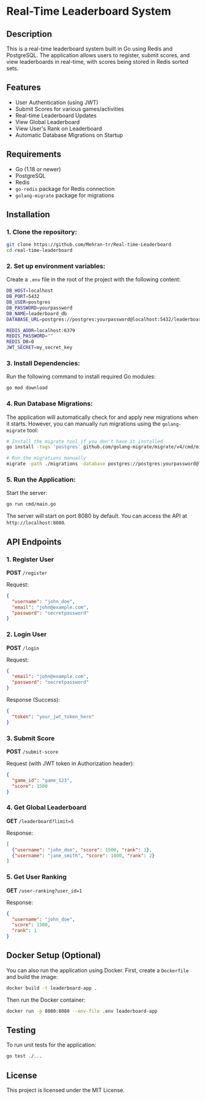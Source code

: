 
# Real-Time Leaderboard System

## Description

This is a real-time leaderboard system built in Go using Redis and PostgreSQL. The application allows users to register, submit scores, and view leaderboards in real-time, with scores being stored in Redis sorted sets.

## Features

- User Authentication (using JWT)
- Submit Scores for various games/activities
- Real-time Leaderboard Updates
- View Global Leaderboard
- View User's Rank on Leaderboard
- Automatic Database Migrations on Startup

## Requirements

- Go (1.18 or newer)
- PostgreSQL
- Redis
- `go-redis` package for Redis connection
- `golang-migrate` package for migrations

## Installation

### 1. Clone the repository:

```bash
git clone https://github.com/Mehran-tr/Real-time-Leaderboard
cd real-time-leaderboard
```

### 2. Set up environment variables:

Create a `.env` file in the root of the project with the following content:

```bash
DB_HOST=localhost
DB_PORT=5432
DB_USER=postgres
DB_PASSWORD=yourpassword
DB_NAME=leaderboard_db
DATABASE_URL=postgres://postgres:yourpassword@localhost:5432/leaderboard_db?sslmode=disable

REDIS_ADDR=localhost:6379
REDIS_PASSWORD=""
REDIS_DB=0
JWT_SECRET=my_secret_key
```

### 3. Install Dependencies:

Run the following command to install required Go modules:

```bash
go mod download
```

### 4. Run Database Migrations:

The application will automatically check for and apply new migrations when it starts. However, you can manually run migrations using the `golang-migrate` tool:

```bash
# Install the migrate tool if you don't have it installed
go install -tags 'postgres' github.com/golang-migrate/migrate/v4/cmd/migrate@latest

# Run the migrations manually
migrate -path ./migrations -database postgres://postgres:yourpassword@localhost:5432/leaderboard_db?sslmode=disable up
```

### 5. Run the Application:

Start the server:

```bash
go run cmd/main.go
```

The server will start on port 8080 by default. You can access the API at `http://localhost:8080`.

## API Endpoints

### 1. Register User

**POST** `/register`

Request:

```json
{
  "username": "john_doe",
  "email": "john@example.com",
  "password": "secretpassword"
}
```

### 2. Login User

**POST** `/login`

Request:

```json
{
  "email": "john@example.com",
  "password": "secretpassword"
}
```

Response (Success):

```json
{
  "token": "your_jwt_token_here"
}
```

### 3. Submit Score

**POST** `/submit-score`

Request (with JWT token in Authorization header):

```json
{
  "game_id": "game_123",
  "score": 1500
}
```

### 4. Get Global Leaderboard

**GET** `/leaderboard?limit=5`

Response:

```json
[
  {"username": "john_doe", "score": 1500, "rank": 1},
  {"username": "jane_smith", "score": 1400, "rank": 2}
]
```

### 5. Get User Ranking

**GET** `/user-ranking?user_id=1`

Response:

```json
{
  "username": "john_doe",
  "score": 1500,
  "rank": 1
}
```

## Docker Setup (Optional)

You can also run the application using Docker. First, create a `Dockerfile` and build the image:

```bash
docker build -t leaderboard-app .
```

Then run the Docker container:

```bash
docker run -p 8080:8080 --env-file .env leaderboard-app
```

## Testing

To run unit tests for the application:

```bash
go test ./...
```

## License

This project is licensed under the MIT License.
